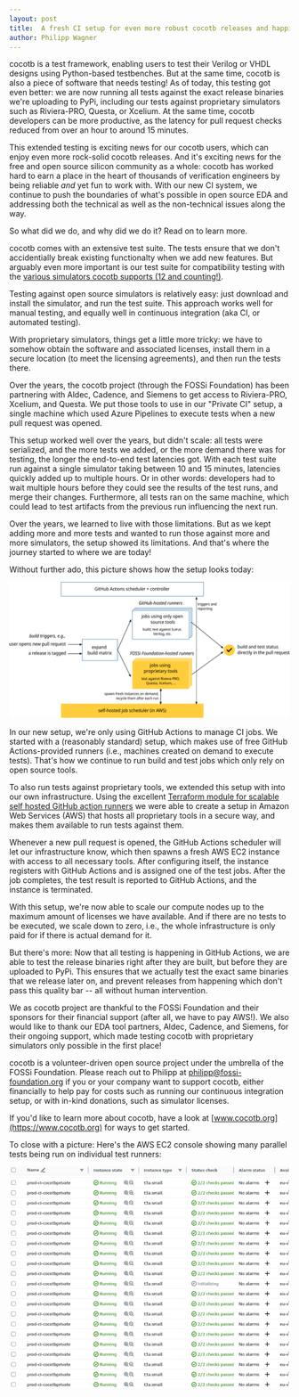 ```yaml
---
layout: post
title:  A fresh CI setup for even more robust cocotb releases and happier developers
author: Philipp Wagner
---
```


cocotb is a test framework, enabling users to test their Verilog or VHDL designs using Python-based testbenches.
But at the same time, cocotb is also a piece of software that needs testing!
As of today, this testing got even better: we are now running all tests against the exact release binaries we're uploading to PyPi, including our tests against proprietary simulators such as Riviera-PRO, Questa, or Xcelium.
At the same time, cocotb developers can be more productive, as the latency for pull request checks reduced from over an hour to around 15 minutes.

This extended testing is exciting news for our cocotb users, which can enjoy even more rock-solid cocotb releases. And it's exciting news for the free and open source silicon community as a whole: cocotb has worked hard to earn a place in the heart of thousands of verification engineers by being reliable *and* yet fun to work with.
With our new CI system, we continue to push the boundaries of what's possible in open source EDA and addressing both the technical as well as the non-technical issues along the way.

<!--more-->

So what did we do, and why did we do it? Read on to learn more.

cocotb comes with an extensive test suite.
The tests ensure that we don't accidentially break existing functionalty when we add new features.
But arguably even more important is our test suite for compatibility testing with the [various simulators cocotb supports (12 and counting!)](https://docs.cocotb.org/en/stable/simulator_support.html).

Testing against open source simulators is relatively easy: just download and install the simulator, and run the test suite. This approach works well for manual testing, and equally well in continuous integration (aka CI, or automated testing).

With proprietary simulators, things get a little more tricky: we have to somehow obtain the software and associated licenses, install them in a secure location (to meet the licensing agreements), and then run the tests there.

Over the years, the cocotb project (through the FOSSi Foundation) has been partnering with Aldec, Cadence, and Siemens to get access to Riviera-PRO, Xcelium, and Questa.
We put those tools to use in our "Private CI" setup, a single machine which used Azure Pipelines to execute tests when a new pull request was opened.

This setup worked well over the years, but didn't scale: all tests were serialized, and the more tests we added, or the more demand there was for testing, the longer the end-to-end test latencies got. With each test suite run against a single simulator taking between 10 and 15 minutes, latencies quickly added up to multiple hours.
Or in other words: developers had to wait multiple hours before they could see the results of the test runs, and merge their changes.
Furthermore, all tests ran on the same machine, which could lead to test artifacts from the previous run influencing the next run.

Over the years, we learned to live with those limitations. But as we kept adding more and more tests and wanted to run those against more and more simulators, the setup showed its limitations. And that's where the journey started to where we are today!

Without further ado, this picture shows how the setup looks today:

<img src="/assets/blog/2023-11-01-new-ci/cocotb-ci-2023.png" class="img-fluid mx-auto d-block p-3 p-md-5" alt="The new cocotb CI setup (schematic)">

In our new setup, we're only using GitHub Actions to manage CI jobs.
We started with a (reasonably standard) setup, which makes use of free GitHub Actions-provided runners (i.e., machines created on demand to execute tests).
That's how we continue to run build and test jobs which only rely on open source tools.

To also run tests against proprietary tools, we extended this setup with into our own infrastructure.
Using the excellent [Terraform module for scalable self hosted GitHub action runners](https://github.com/philips-labs/terraform-aws-github-runner) we were able to create a setup in Amazon Web Services (AWS) that hosts all proprietary tools in a secure way, and makes them available to run tests against them.

Whenever a new pull request is opened, the GitHub Actions scheduler will let our infrastructure know, which then spawns a fresh AWS EC2 instance with access to all necessary tools. After configuring itself, the instance registers with GitHub Actions and is assigned one of the test jobs.
After the job completes, the test result is reported to GitHub Actions, and the instance is terminated.

With this setup, we're now able to scale our compute nodes up to the maximum amount of licenses we have available. And if there are no tests to be executed, we scale down to zero, i.e., the whole infrastructure is only paid for if there is actual demand for it.

But there's more: Now that all testing is happening in GitHub Actions, we are able to test the release binaries right after they are built, but before they are uploaded to PyPi.
This ensures that we actually test the exact same binaries that we release later on, and prevent releases from happening which don't pass this quality bar -- all without human intervention.

We as cocotb project are thankful to the FOSSi Foundation and their sponsors for their financial support (after all, we have to pay AWS!). We also would like to thank our EDA tool partners, Aldec, Cadence, and Siemens, for their ongoing support, which made testing cocotb with proprietary simulators only possible in the first place!

cocotb is a volunteer-driven open source project under the umbrella of the FOSSi Foundation.
Please reach out to Philipp at [philipp@fossi-foundation.org](mailto:philipp@fossi-foundation.org) if you or your company want to support cocotb, either financially to help pay for costs such as running our continuous integration setup, or with in-kind donations, such as simulator licenses.

If you'd like to learn more about cocotb, have a look at [www.cocotb.org](https://www.cocotb.org) for ways to get started.

To close with a picture:
Here's the AWS EC2 console showing many parallel tests being run on individual test runners:

<img src="/assets/blog/2023-11-01-new-ci/aws-console-instances.png" class="img-fluid mx-auto d-block p-3 p-md-5" alt="">
